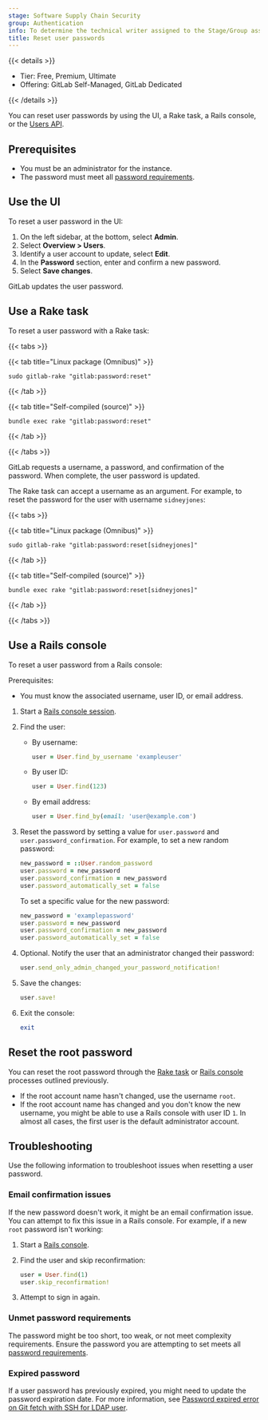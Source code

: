 ```yaml
---
stage: Software Supply Chain Security
group: Authentication
info: To determine the technical writer assigned to the Stage/Group associated with this page, see https://handbook.gitlab.com/handbook/product/ux/technical-writing/#assignments
title: Reset user passwords
---
```


{{< details >}}

- Tier: Free, Premium, Ultimate
- Offering: GitLab Self-Managed, GitLab Dedicated

{{< /details >}}

You can reset user passwords by using the UI, a Rake task, a Rails console, or the
[Users API](../api/users.md#modify-a-user).

## Prerequisites

- You must be an administrator for the instance.
- The password must meet all [password requirements](../user/profile/user_passwords.md#password-requirements).

## Use the UI

To reset a user password in the UI:

1. On the left sidebar, at the bottom, select **Admin**.
1. Select **Overview > Users**.
1. Identify a user account to update, select **Edit**.
1. In the **Password** section, enter and confirm a new password.
1. Select **Save changes**.

GitLab updates the user password.

## Use a Rake task

To reset a user password with a Rake task:

{{< tabs >}}

{{< tab title="Linux package (Omnibus)" >}}

```shell
sudo gitlab-rake "gitlab:password:reset"
```

{{< /tab >}}

{{< tab title="Self-compiled (source)" >}}

```shell
bundle exec rake "gitlab:password:reset"
```

{{< /tab >}}

{{< /tabs >}}

GitLab requests a username, a password, and confirmation of the password. When complete, the user password is updated.

The Rake task can accept a username as an argument. For example, to reset the password for the user with username
`sidneyjones`:

{{< tabs >}}

{{< tab title="Linux package (Omnibus)" >}}

  ```shell
  sudo gitlab-rake "gitlab:password:reset[sidneyjones]"
  ```

{{< /tab >}}

{{< tab title="Self-compiled (source)" >}}

  ```shell
  bundle exec rake "gitlab:password:reset[sidneyjones]"
  ```

{{< /tab >}}

{{< /tabs >}}

## Use a Rails console

To reset a user password from a Rails console:

Prerequisites:

- You must know the associated username, user ID, or email address.

1. Start a [Rails console session](../administration/operations/rails_console.md#starting-a-rails-console-session).
1. Find the user:

   - By username:

     ```ruby
     user = User.find_by_username 'exampleuser'
     ```

   - By user ID:

     ```ruby
     user = User.find(123)
     ```

   - By email address:

     ```ruby
     user = User.find_by(email: 'user@example.com')
     ```

1. Reset the password by setting a value for `user.password` and `user.password_confirmation`. For example, to set a new random
   password:

   ```ruby
   new_password = ::User.random_password
   user.password = new_password
   user.password_confirmation = new_password
   user.password_automatically_set = false
   ```

   To set a specific value for the new password:

   ```ruby
   new_password = 'examplepassword'
   user.password = new_password
   user.password_confirmation = new_password
   user.password_automatically_set = false
   ```

1. Optional. Notify the user that an administrator changed their password:

   ```ruby
   user.send_only_admin_changed_your_password_notification!
   ```

1. Save the changes:

   ```ruby
   user.save!
   ```

1. Exit the console:

   ```ruby
   exit
   ```

## Reset the root password

You can reset the root password through the [Rake task](#use-a-rake-task) or [Rails console](#use-a-rails-console) processes outlined previously.

- If the root account name hasn't changed, use the username `root`.
- If the root account name has changed and you don't know the new username,
  you might be able to use a Rails console with user ID `1`. In almost all
  cases, the first user is the default administrator account.

## Troubleshooting

Use the following information to troubleshoot issues when resetting a
user password.

### Email confirmation issues

If the new password doesn't work, it might be an email confirmation issue. You can
attempt to fix this issue in a Rails console. For example, if a new `root` password isn't working:

1. Start a [Rails console](../administration/operations/rails_console.md).
1. Find the user and skip reconfirmation:

   ```ruby
   user = User.find(1)
   user.skip_reconfirmation!
   ```

1. Attempt to sign in again.

### Unmet password requirements

The password might be too short, too weak, or not meet complexity
requirements. Ensure the password you are attempting to set meets all
[password requirements](../user/profile/user_passwords.md#password-requirements).

### Expired password

If a user password has previously expired, you might need to update the password expiration date. For more information, see [Password expired error on Git fetch with SSH for LDAP user](../topics/git/troubleshooting_git.md#password-expired-error-on-git-fetch-with-ssh-for-ldap-user).
